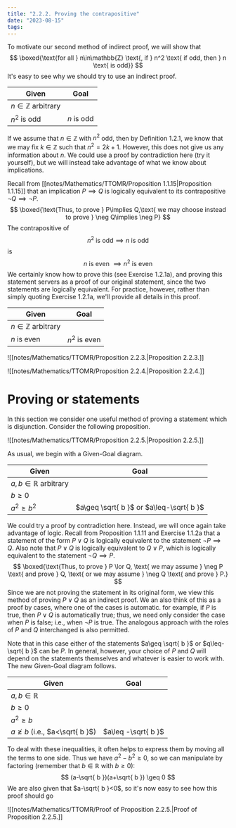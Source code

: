 ```yaml
---
title: "2.2.2. Proving the contrapositive"
date: "2023-08-15"
tags:
---
```


To motivate our second method of indirect proof, we will show that
$$
\boxed{\text{for all } n\in\mathbb{Z} \text{, if } n^2 \text{ if odd, then } n \text{ is odd}}
$$
It's easy to see why we should try to use an indirect proof.

| Given | Goal |
| --- | --- |
| $n\in\mathbb{Z}$ arbitrary | |
| $n^2$ is odd | $n$ is odd |

If we assume that $n\in\mathbb{Z}$ with $n^2$ odd, then by Definition 1.2.1, we know that we may fix $k\in\mathbb{Z}$ such that $n^2=2k+1$. However, this does not give us any information about $n$. We could use a proof by contradiction here (try it yourself), but we will instead take advantage of what we know about implications.

Recall from [[notes/Mathematics/TTOMR/Proposition 1.1.15|Proposition 1.1.15]] that an implication $P\implies Q$ is logically equivalent to its contrapositive $\neg Q \implies \neg P$.
$$
\boxed{\text{Thus, to prove } P\implies Q,\text{ we may choose instead to prove } \neg Q\implies \neg P}
$$
The contrapositive of
$$
n^2 \text{ is odd}\implies n \text{ is odd}
$$
is
$$
n \text{ is even } \implies n^2 \text{ is even}
$$
We certainly know how to prove this (see Exercise 1.2.1a),  and proving this statement servers as a proof of our original statement, since the two statements are logically equivalent. For practice, however, rather than simply quoting Exercise 1.2.1a, we'll provide all details in this proof.

| Given | Goal |
| --- | --- |
| $n\in\mathbb{Z}$ arbitrary | |
| $n$ is even | $n^2$ is even |

![[notes/Mathematics/TTOMR/Proposition 2.2.3.|Proposition 2.2.3.]]

![[notes/Mathematics/TTOMR/Proposition 2.2.4.|Proposition 2.2.4.]]

# Proving or statements
In this section we consider one useful method of proving a statement which is disjunction. Consider the following proposition.

![[notes/Mathematics/TTOMR/Proposition 2.2.5.|Proposition 2.2.5.]]

As usual, we begin with a Given-Goal diagram.

| Given | Goal |
| --- | --- |
| $a,b\in\mathbb{R}$ arbitrary | |
| $b\geq 0$ | |
| $a^2\geq b^2$ | $a\geq \sqrt{ b }$ or $a\leq-\sqrt{ b }$ |

We could try a proof by contradiction here. Instead, we will once again take advantage of logic. Recall from Proposition 1.1.11 and Exercise 1.1.2a that a statement of the form $P \lor Q$ is logically equivalent to the statement $\neg P \implies Q$. Also note that $P \lor Q$ is logically equivalent to $Q \lor P$, which is logically equivalent to the statement $\neg Q \implies P$.
$$
\boxed{\text{Thus, to prove } P \lor Q, \text{ we may assume } \neg P \text{ and prove } Q, \text{ or we may assume } \neg Q \text{ and prove } P.}
$$
Since we are not proving the statement in its original form, we view this method of proving $P \lor Q$ as an indirect proof. We an also think of this as a proof by cases, where one of the cases is automatic. for example, if $P$ is true, then $P \lor Q$ is automatically true; thus, we need only consider the case when $P$ is false; i.e., when $\neg P$ is true. The analogous approach with the roles of $P$ and $Q$ interchanged is also permitted.

Note that in this case either of the statements $a\geq \sqrt{ b }$ or $q\leq-\sqrt{ b }$ can be $P$. In general, however, your choice of $P$ and $Q$ will depend on the statements themselves and whatever is easier to work with. The new Given-Goal diagram follows.

| Given | Goal |
| --- | --- |
| $a,b\in\mathbb{R}$ | |
| $b\geq 0$ | |
| $a^2\geq b$ | |
| $a\ngeq b$ (i.e., $a<\sqrt{ b }$) | $a\leq -\sqrt{ b }$ |

To deal with these inequalities, it often helps to express them by moving all the terms to one side. Thus we have $a^2-b^2\geq 0$, so we can manipulate by factoring (remember that $b\in\mathbb{R}$ with $b\geq 0$):
$$
(a-\sqrt{ b })(a+\sqrt{ b }) \geq 0
$$
We are also given that $a-\sqrt{ b }<0$, so it's now easy to see how this proof should go

![[notes/Mathematics/TTOMR/Proof of Proposition 2.2.5.|Proof of Proposition 2.2.5.]]